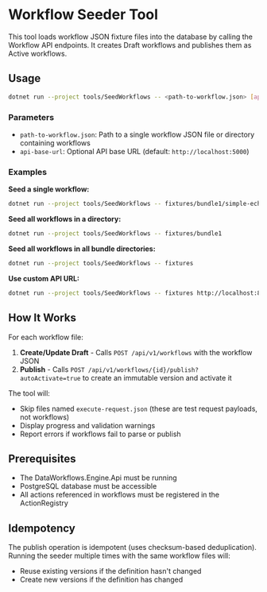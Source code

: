 # Workflow Seeder Tool

This tool loads workflow JSON fixture files into the database by calling the Workflow API endpoints. It creates Draft workflows and publishes them as Active workflows.

## Usage

```bash
dotnet run --project tools/SeedWorkflows -- <path-to-workflow.json> [api-base-url]
```

### Parameters

- `path-to-workflow.json`: Path to a single workflow JSON file or directory containing workflows
- `api-base-url`: Optional API base URL (default: `http://localhost:5000`)

### Examples

**Seed a single workflow:**
```bash
dotnet run --project tools/SeedWorkflows -- fixtures/bundle1/simple-echo-workflow.json
```

**Seed all workflows in a directory:**
```bash
dotnet run --project tools/SeedWorkflows -- fixtures/bundle1
```

**Seed all workflows in all bundle directories:**
```bash
dotnet run --project tools/SeedWorkflows -- fixtures
```

**Use custom API URL:**
```bash
dotnet run --project tools/SeedWorkflows -- fixtures http://localhost:8080
```

## How It Works

For each workflow file:

1. **Create/Update Draft** - Calls `POST /api/v1/workflows` with the workflow JSON
2. **Publish** - Calls `POST /api/v1/workflows/{id}/publish?autoActivate=true` to create an immutable version and activate it

The tool will:
- Skip files named `execute-request.json` (these are test request payloads, not workflows)
- Display progress and validation warnings
- Report errors if workflows fail to parse or publish

## Prerequisites

- The DataWorkflows.Engine.Api must be running
- PostgreSQL database must be accessible
- All actions referenced in workflows must be registered in the ActionRegistry

## Idempotency

The publish operation is idempotent (uses checksum-based deduplication). Running the seeder multiple times with the same workflow files will:
- Reuse existing versions if the definition hasn't changed
- Create new versions if the definition has changed

